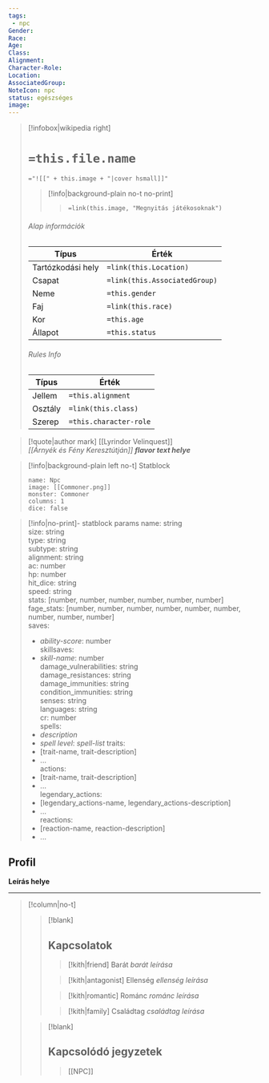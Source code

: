 ```yaml
---
tags:
 - npc
Gender: 
Race: 
Age: 
Class: 
Alignment: 
Character-Role: 
Location: 
AssociatedGroup: 
NoteIcon: npc
status: egészséges
image: 
---
```


> [!infobox|wikipedia right]
> # `=this.file.name`
> `="![[" + this.image + "|cover hsmall]]"`
>> [!info|background-plain no-t no-print]
>>>  `=link(this.image, "Megnyitás játékosoknak")`
> ###### Alap információk
> Típus |  Érték |
> ---|---|
> Tartózkodási hely | `=link(this.Location)` |
> Csapat | `=link(this.AssociatedGroup)` |
> Neme | `=this.gender` |
> Faj | `=link(this.race)` |
> Kor | `=this.age` |
> Állapot | `=this.status` |
> ###### Rules Info
> Típus |  Érték |
> ---|---|
> Jellem | `=this.alignment` |
> Osztály | `=link(this.class)` |
> Szerep | `=this.character-role` |

>[!quote|author mark] [[Lyrindor Velinquest]]<br>*[[Árnyék és Fény Keresztútján]]*
>***flavor text helye***

> [!info|background-plain left no-t] Statblock
> ```statblock
> name: Npc
> image: [[Commoner.png]]
> monster: Commoner
> columns: 1
> dice: false
> ```

> [!info|no-print]- statblock params
>  name: string  
> size: string  
> type: string  
> subtype: string  
> alignment: string  
> ac: number  
> hp: number  
> hit_dice: string  
> speed: string  
> stats: [number, number, number, number, number, number]  
> fage_stats: [number, number, number, number, number, number, number, number, number]  
> saves:  
> - *ability-score*: number  
> skillsaves:  
> - *skill-name*: number  
> damage_vulnerabilities: string  
> damage_resistances: string  
> damage_immunities: string  
> condition_immunities: string  
> senses: string  
> languages: string  
> cr: number  
> spells:  
> - *description*
> - *spell level*: *spell-list*
> traits:  
> - [trait-name, trait-description]  
> - ...  
> actions:  
> - [trait-name, trait-description]  
> - ...  
> legendary_actions:  
> - [legendary_actions-name, legendary_actions-description]  
> - ...  
> reactions:  
> - [reaction-name, reaction-description]  
> - ...

## Profil
**Leírás helye**


---
> [!column|no-t]
>
>> [!blank]
>> ## Kapcsolatok
>>> [!kith|friend] Barát _barát leírása_
>>
>>> [!kith|antagonist] Ellenség _ellenség leírása_
>>
>>> [!kith|romantic] Románc _románc leírása_
>>
>>> [!kith|family] Családtag _családtag leírása_
>
>> [!blank]
>> ## **Kapcsolódó jegyzetek**
>>> [[NPC]]